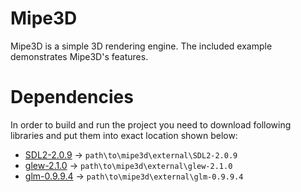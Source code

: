 # Mipe3D
Mipe3D is a simple 3D rendering engine. The included example demonstrates Mipe3D's features.
# Dependencies
In order to build and run the project you need to download following libraries and put them into exact location shown below:
* [SDL2-2.0.9](https://www.libsdl.org/release/SDL2-devel-2.0.9-VC.zip) &rarr; `path\to\mipe3d\external\SDL2-2.0.9` 
* [glew-2.1.0](https://sourceforge.net/projects/glew/files/glew/2.1.0/glew-2.1.0-win32.zip/download) &rarr; `path\to\mipe3d\external\glew-2.1.0`
* [glm-0.9.9.4](https://github.com/g-truc/glm/releases/download/0.9.9.4/glm-0.9.9.4.zip) &rarr; `path\to\mipe3d\external\glm-0.9.9.4`
